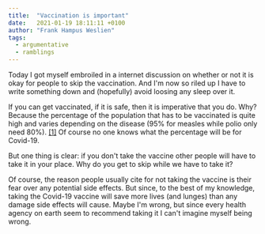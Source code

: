 ```yaml
---
title:  "Vaccination is important"
date:   2021-01-19 18:11:11 +0100
author: "Frank Hampus Weslien"
tags: 
  - argumentative
  - ramblings
---
```


Today I got myself embroiled in a internet discussion on whether or not it is okay for people to skip the vaccination.
And I'm now so riled up I have to write something down and (hopefully) avoid loosing any sleep over it.  

<!--more-->

If you can get vaccinated, if it is safe, then it is imperative that you do. 
Why? Because the percentage of the population that has to be vaccinated is quite high 
and varies depending on the disease (95% for measles while polio only need 80%). [[1]](https://www.who.int/news-room/q-a-detail/herd-immunity-lockdowns-and-covid-19#:~:text=The%20percentage%20of%20people%20who,immunity%20is%20not%20known.)
Of course no one knows what the percentage will be for Covid-19.

But one thing is clear: if you don't take the vaccine other people will have to take it in your place. 
Why do you get to skip while we have to take it?

Of course, the reason people usually cite for not taking the vaccine is their fear over any potential side effects.
But since, to the best of my knowledge, taking the Covid-19 vaccine will save more lives (and lunges) than any damage side effects will cause.
Maybe I'm wrong, but since every health agency on earth seem to recommend taking it I can't imagine myself being wrong.
